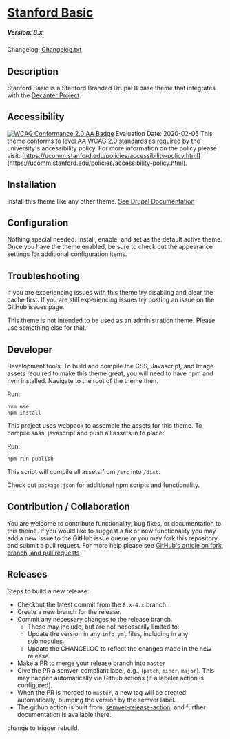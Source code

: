 # [Stanford Basic](https://github.com/SU-SWS/stanford_basic)
##### Version: 8.x

Changelog: [Changelog.txt](CHANGELOG.txt)

Description
---

Stanford Basic is a Stanford Branded Drupal 8 base theme that integrates with the [Decanter Project](https://github.com/SU-SWS/decanter).

Accessibility
---
[![WCAG Conformance 2.0 AA Badge](https://www.w3.org/WAI/wcag2AA-blue.png)](https://www.w3.org/TR/WCAG20/)
Evaluation Date: 2020-02-05
This theme conforms to level AA WCAG 2.0 standards as required by the university's accessibility policy. For more information on the policy please visit: [https://ucomm.stanford.edu/policies/accessibility-policy.html](https://ucomm.stanford.edu/policies/accessibility-policy.html).

Installation
---

Install this theme like any other theme. [See Drupal Documentation](https://www.drupal.org/docs/8/extending-drupal-8/installing-themes)

Configuration
---

Nothing special needed. Install, enable, and set as the default active theme. Once you have the theme enabled, be sure to check out the appearance settings for additional configuration items.


Troubleshooting
---

If you are experiencing issues with this theme try disabling and clear the cache first. If you are still experiencing issues try posting an issue on the GitHub issues page.

This theme is not intended to be used as an administration theme. Please use something else for that.

Developer
---

Development tools: To build and compile the CSS, Javascript, and Image assets required to make this theme great, you will need to have npm and nvm installed.
Navigate to the root of the theme then.

Run:
```
nvm use
npm install
```

This project uses webpack to assemble the assets for this theme. To compile sass, javascript and push all assets in to place:

Run:
```
npm run publish
```

This script will compile all assets from `/src` into `/dist`.

Check out `package.json` for additional npm scripts and functionality.

Contribution / Collaboration
---

You are welcome to contribute functionality, bug fixes, or documentation to this theme. If you would like to suggest a fix or new functionality you may add a new issue to the GitHub issue queue or you may fork this repository and submit a pull request. For more help please see [GitHub's article on fork, branch, and pull requests](https://help.github.com/articles/using-pull-requests)


Releases
---

Steps to build a new release:
- Checkout the latest commit from the `8.x-4.x` branch.
- Create a new branch for the release.
- Commit any necessary changes to the release branch.
  -  These may include, but are not necessarily limited to:
    - Update the version in any `info.yml` files, including in any submodules.
    - Update the CHANGELOG to reflect the changes made in the new release.
- Make a PR to merge your release branch into `master`
- Give the PR a semver-compliant label, e.g., (`patch`, `minor`, `major`).  This may happen automatically via Github actions (if a labeler action is configured).
- When the PR is merged to `master`, a new tag will be created automatically, bumping the version by the semver label.
- The github action is built from: [semver-release-action](https://github.com/K-Phoen/semver-release-action), and further documentation is available there.

change to trigger rebuild.
